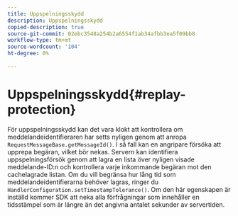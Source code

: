 ```yaml
---
title: Uppspelningsskydd
description: Uppspelningsskydd
copied-description: true
source-git-commit: 02ebc3548a254b2a6554f1ab34afbb3ea5f09bb8
workflow-type: tm+mt
source-wordcount: '104'
ht-degree: 0%

---
```


# Uppspelningsskydd{#replay-protection}

För uppspelningsskydd kan det vara klokt att kontrollera om meddelandeidentifieraren har setts nyligen genom att anropa `RequestMessageBase.getMessageId()`. I så fall kan en angripare försöka att upprepa begäran, vilket bör nekas. Servern kan identifiera uppspelningsförsök genom att lagra en lista över nyligen visade meddelande-ID:n och kontrollera varje inkommande begäran mot den cachelagrade listan. Om du vill begränsa hur lång tid som meddelandeidentifierarna behöver lagras, ringer du `HandlerConfiguration.setTimestampTolerance()`. Om den här egenskapen är inställd kommer SDK att neka alla förfrågningar som innehåller en tidsstämpel som är längre än det angivna antalet sekunder av servertiden.
